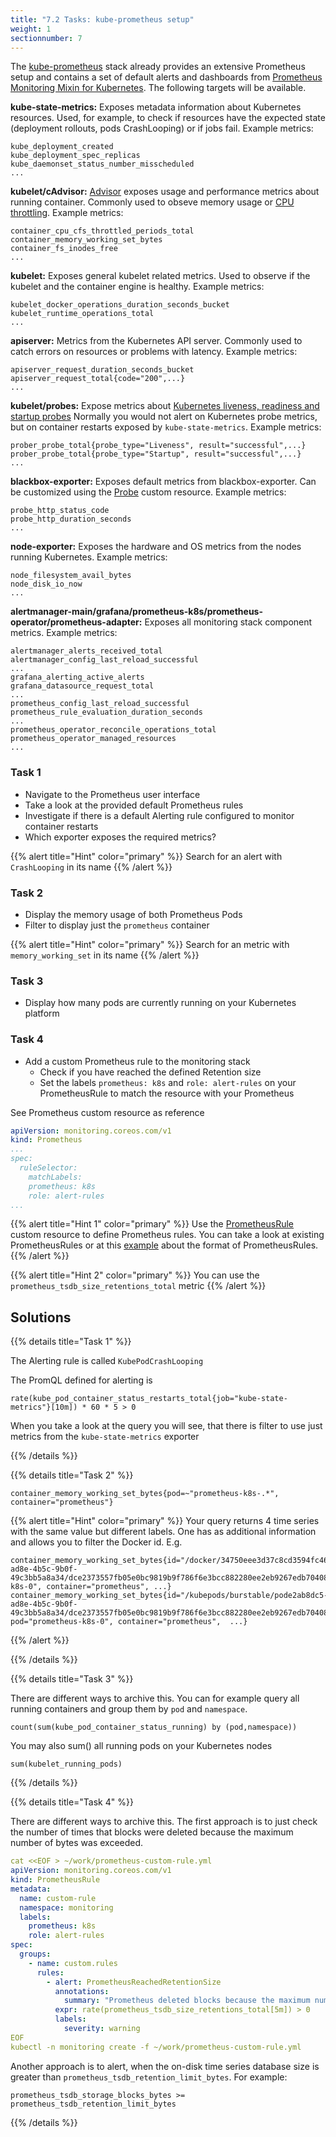 ```yaml
---
title: "7.2 Tasks: kube-prometheus setup"
weight: 1
sectionnumber: 7
---
```

The [kube-prometheus](https://github.com/prometheus-operator/kube-prometheus) stack already provides an extensive Prometheus setup and contains a set of default alerts and dashboards from [Prometheus Monitoring Mixin for Kubernetes](https://github.com/kubernetes-monitoring/kubernetes-mixin). The following targets will be available.

**kube-state-metrics:** Exposes metadata information about Kubernetes resources. Used, for example, to check if resources have the expected state (deployment rollouts, pods CrashLooping) or if jobs fail. Example metrics:

```promql
kube_deployment_created
kube_deployment_spec_replicas
kube_daemonset_status_number_misscheduled
...
```

**kubelet/cAdvisor:** [Advisor](https://github.com/google/cadvisor) exposes usage and performance metrics about running container. Commonly used to obseve memory usage or [CPU throttling](https://kubernetes.io/docs/tasks/configure-pod-container/assign-cpu-resource/). Example metrics:

```promql
container_cpu_cfs_throttled_periods_total
container_memory_working_set_bytes
container_fs_inodes_free
...
```

**kubelet:** Exposes general kubelet related metrics. Used to observe if the kubelet and the container engine is healthy. Example metrics:

```promql
kubelet_docker_operations_duration_seconds_bucket
kubelet_runtime_operations_total
...
```

**apiserver:** Metrics from the Kubernetes API server. Commonly used to catch errors on resources or problems with latency. Example metrics:

```promql
apiserver_request_duration_seconds_bucket
apiserver_request_total{code="200",...}
...
```

**kubelet/probes:** Expose metrics about [Kubernetes liveness, readiness and startup probes](https://kubernetes.io/docs/tasks/configure-pod-container/configure-liveness-readiness-startup-probes/) Normally you would not alert on Kubernetes probe metrics, but on container restarts exposed by `kube-state-metrics`. Example metrics:

```promql
prober_probe_total{probe_type="Liveness", result="successful",...}
prober_probe_total{probe_type="Startup", result="successful",...}
...
```

**blackbox-exporter:** Exposes default metrics from blackbox-exporter. Can be customized using the [Probe](https://github.com/prometheus-operator/prometheus-operator/blob/master/Documentation/api.md#probe) custom resource. Example metrics:

```promql
probe_http_status_code
probe_http_duration_seconds
...
```

**node-exporter:** Exposes the hardware and OS metrics from the nodes running Kubernetes. Example metrics:

```promql
node_filesystem_avail_bytes
node_disk_io_now
...
```

**alertmanager-main/grafana/prometheus-k8s/prometheus-operator/prometheus-adapter:** Exposes all monitoring stack component metrics. Example metrics:

```promql
alertmanager_alerts_received_total
alertmanager_config_last_reload_successful
...
grafana_alerting_active_alerts
grafana_datasource_request_total
...
prometheus_config_last_reload_successful
prometheus_rule_evaluation_duration_seconds
...
prometheus_operator_reconcile_operations_total
prometheus_operator_managed_resources
...
```

### Task 1

* Navigate to the Prometheus user interface
* Take a look at the provided default Prometheus rules
* Investigate if there is a default Alerting rule configured to monitor container restarts
* Which exporter exposes the required metrics?

{{% alert title="Hint" color="primary" %}}
Search for an alert with `CrashLooping` in its name
{{% /alert %}}

### Task 2

* Display the memory usage of both Prometheus Pods
* Filter to display just the `prometheus` container

{{% alert title="Hint" color="primary" %}}
Search for an metric with `memory_working_set` in its name
{{% /alert %}}

### Task 3

* Display how many pods are currently running on your Kubernetes platform

### Task 4

* Add a custom Prometheus rule to the monitoring stack
  - Check if you have reached the defined Retention size
  - Set the labels `prometheus: k8s` and `role: alert-rules` on your PrometheusRule to match the resource with your Prometheus

See Prometheus custom resource as reference

```yaml
apiVersion: monitoring.coreos.com/v1
kind: Prometheus
...
spec:
  ruleSelector:
    matchLabels:
    prometheus: k8s
    role: alert-rules
...
```

{{% alert title="Hint 1" color="primary" %}}
Use the [PrometheusRule](https://github.com/prometheus-operator/prometheus-operator/blob/master/Documentation/api.md#prometheusrule) custom resource to define Prometheus rules. You can take a look at existing PrometheusRules or at this [example](https://github.com/prometheus-operator/prometheus-operator/blob/master/Documentation/user-guides/alerting.md#fire-alerts) about the format of PrometheusRules.
{{% /alert %}}

{{% alert title="Hint 2" color="primary" %}}
You can use the `prometheus_tsdb_size_retentions_total` metric
{{% /alert %}}

## Solutions

{{% details title="Task 1" %}}

The Alerting rule is called `KubePodCrashLooping`

The PromQL defined for alerting is

```promql
rate(kube_pod_container_status_restarts_total{job="kube-state-metrics"}[10m]) * 60 * 5 > 0
```

When you take a look at the query you will see, that there is filter to use just metrics from the `kube-state-metrics` exporter

{{% /details %}}

{{% details title="Task 2" %}}

```promql
container_memory_working_set_bytes{pod=~"prometheus-k8s-.*", container="prometheus"}
```

{{% alert title="Hint" color="primary" %}}
Your query returns 4 time series with the same value but different labels. One has as additional information and allows you to filter the Docker id. E.g.

```promql
container_memory_working_set_bytes{id="/docker/34750eee3d37c8cd3594fc46bb20ed166374ece7737c590b81ed1847aaa21d50/kubepods/burstable/pode2ab8dc5-ad8e-4b5c-9b0f-49c3bb5a8a34/dce2373557fb05e0bc9819b9f786f6e3bcc882280ee2eb9267edb7040886a55b",pod="prometheus-k8s-0", container="prometheus", ...}
container_memory_working_set_bytes{id="/kubepods/burstable/pode2ab8dc5-ad8e-4b5c-9b0f-49c3bb5a8a34/dce2373557fb05e0bc9819b9f786f6e3bcc882280ee2eb9267edb7040886a55b", pod="prometheus-k8s-0", container="prometheus",  ...}
```

{{% /alert %}}

{{% /details %}}

{{% details title="Task 3" %}}

There are different ways to archive this. You can for example query all running containers and group them by `pod` and `namespace`.

```promql
count(sum(kube_pod_container_status_running) by (pod,namespace))
```

You may also sum() all running pods on your Kubernetes nodes

```promql
sum(kubelet_running_pods)
```

{{% /details %}}

{{% details title="Task 4" %}}

There are different ways to archive this. The first approach is to just check the number of times that blocks were deleted because the maximum number of bytes was exceeded.

```yaml
cat <<EOF > ~/work/prometheus-custom-rule.yml
apiVersion: monitoring.coreos.com/v1
kind: PrometheusRule
metadata:
  name: custom-rule
  namespace: monitoring
  labels:
    prometheus: k8s
    role: alert-rules
spec:
  groups:
    - name: custom.rules
      rules:
        - alert: PrometheusReachedRetentionSize
          annotations:
            summary: "Prometheus deleted blocks because the maximum number of bytes was exceeded in {{ $labels.namespace }} {{ $labels.pod }}"
          expr: rate(prometheus_tsdb_size_retentions_total[5m]) > 0
          labels:
            severity: warning
EOF
kubectl -n monitoring create -f ~/work/prometheus-custom-rule.yml
```

Another approach is to alert, when the on-disk time series database size is greater than `prometheus_tsdb_retention_limit_bytes`. For example:

```promql
prometheus_tsdb_storage_blocks_bytes >= prometheus_tsdb_retention_limit_bytes
```

{{% /details %}}
